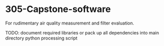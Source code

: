 # 305-Capstone-software
For rudimentary air quality measurement and filter evaluation. 


TODO: 
document required libraries or pack up all dependencies into main directory
python processing script 

